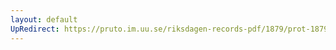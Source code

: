```yaml
---
layout: default
UpRedirect: https://pruto.im.uu.se/riksdagen-records-pdf/1879/prot-1879--ak--060/prot-1879--ak--060_011.pdf
---
```

